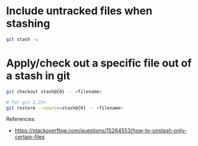 # Include untracked files when stashing

```sh
git stash -u
```

# Apply/check out a specific file out of a stash in git

```sh
git checkout stash@{0} -- <filename>

# for git 2.23+
git restore --source=stash@{0} -- <filename>
```

References:

- https://stackoverflow.com/questions/15264553/how-to-unstash-only-certain-files
